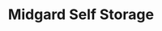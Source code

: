 ---
title: "Midgard Self Storage"
url: /seneca/midgard-self-storage-blue-ridge-boulevard/
shop: storage rental
---